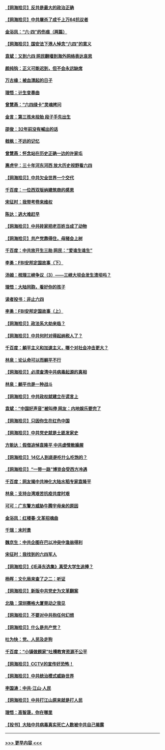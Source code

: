 #### [【网海拾贝】反共是最大的政治正确](../pages/nsc993/n13007051.md?t=06081802) 
#### [【网海拾贝】中共屠杀了成千上万64抗议者](../pages/nsc993/n13002713.md?t=06081802) 
#### [金浴凤：“六·四”的伤痕（两篇）](../pages/nsc993/n13001719.md?t=06081802) 
#### [【网海拾贝】国安法下港人悼念“六四”的意义](../pages/nsc993/n13001039.md?t=06081802) 
#### [袁斌：又到六四 网民翻墙到海外网络表达哀思](../pages/nsc993/n13000995.md?t=06081802) 
#### [颜纯钩：正义可能迟到，但不会永远缺席](../pages/nsc993/n13000920.md?t=06081802) 
#### [万古缘：被血漂起的日子](../pages/nsc993/n13000914.md?t=06081802) 
#### [理悟：计生变奏曲](../pages/nsc993/n13000414.md?t=06081802) 
#### [曾慧燕：“六四绿卡”灵魂拷问](../pages/nsc993/n13000277.md?t=06081802) 
#### [金言：第三孩未投胎 段子手先出生](../pages/nsc993/n13000215.md?t=06081802) 
#### [邵俊：32年前没有喊出的话](../pages/nsc993/n13000181.md?t=06081802) 
#### [戟枫：不远的记忆](../pages/nsc993/n13000121.md?t=06081802) 
#### [曾慧燕：怀念站在历史正确一边的许家屯](../pages/nsc993/n13000073.md?t=06081802) 
#### [惠虎宇：三十年河东河西 放大历史视野看六四](../pages/nsc993/n13000018.md?t=06081802) 
#### [【网海拾贝】中共欠全世界一个交代](../pages/nsc993/n12998706.md?t=06081802) 
#### [千百度：一位西双版纳建筑商的感恩](../pages/nsc993/n12998487.md?t=06081802) 
#### [宋征时：我带考卷来维权](../pages/nsc993/n12994088.md?t=06081802) 
#### [陈达：逃大难赶早](../pages/nsc993/n12993569.md?t=06081802) 
#### [【网海拾贝】中共砖家把老百姓当成了动物](../pages/nsc993/n12993483.md?t=06081802) 
#### [【网海拾贝】共产党靠得住，母猪会上树](../pages/nsc993/n12990730.md?t=06081802) 
#### [千百度：中共放开生三胎 网民：“爱谁生谁生”](../pages/nsc993/n12990644.md?t=06081802) 
#### [李勇：FBI安邦定国故事（下）](../pages/nsc993/n12987854.md?t=06081802) 
#### [汤姆：梳理三峡争议（3）——三峡大坝会发生溃坝吗？](../pages/nsc993/n12989806.md?t=06081802) 
#### [理悟：大陆同胞，看好你的孩子](../pages/nsc993/n12989778.md?t=06081802) 
#### [读者投书：非止六四](../pages/nsc993/n12989673.md?t=06081802) 
#### [李勇：FBI安邦定国故事（上）](../pages/nsc993/n12987749.md?t=06081802) 
#### [【网海拾贝】政法系大劫来临？](../pages/nsc993/n12987596.md?t=06081802) 
#### [【网海拾贝】中共何时对得起纳税人了？](../pages/nsc993/n12985578.md?t=06081802) 
#### [千百度：躺平主义和加速主义，哪个对社会冲击更大？](../pages/nsc993/n12985512.md?t=06081802) 
#### [林泉：论认命可以而躺平不行](../pages/nsc993/n12985505.md?t=06081802) 
#### [【网海拾贝】必须查清中共病毒起源的真相](../pages/nsc993/n12984276.md?t=06081802) 
#### [林泉：躺平也是一种战斗](../pages/nsc993/n12984194.md?t=06081802) 
#### [【网海拾贝】中共政权就建立在谎言上](../pages/nsc993/n12981880.md?t=06081802) 
#### [袁斌：“中国好声音”被叫停 网友：内地娱乐要完了](../pages/nsc993/n12981826.md?t=06081802) 
#### [【网海拾贝】只因你生在红色中国](../pages/nsc993/n12979096.md?t=06081802) 
#### [【网海拾贝】中共党史就是土匪发家史](../pages/nsc993/n12976478.md?t=06081802) 
#### [方能达：假借追悼袁隆平 中共虚情散臊腥](../pages/nsc993/n12976396.md?t=06081802) 
#### [【网海拾贝】14亿人到底是吃什么吃饱的？](../pages/nsc993/n12974125.md?t=06081802) 
#### [【网海拾贝】“一带一路”博览会受西方冷遇](../pages/nsc993/n12971787.md?t=06081802) 
#### [千百度：网友揭中共神化大陆水稻专家袁隆平](../pages/nsc993/n12971733.md?t=06081802) 
#### [林泉：支持台湾艰苦抗疫共度时艰](../pages/nsc993/n12971350.md?t=06081802) 
#### [可可：广东警方威胁牛腾宇母亲的原因](../pages/nsc993/n12971100.md?t=06081802) 
#### [金浴凤：红楼春·文革招魂曲](../pages/nsc993/n12970354.md?t=06081802) 
#### [千瑞：末时景](../pages/nsc993/n12970337.md?t=06081802) 
#### [魏京生：中共企图在巴以冲突中渔翁得利](../pages/nsc993/n12970286.md?t=06081802) 
#### [宋征时：我找到的六四军人](../pages/nsc993/n12970213.md?t=06081802) 
#### [【网海拾贝】《毛泽东选集》真受大学生追捧？](../pages/nsc993/n12968779.md?t=06081802) 
#### [杨晖：文化局来查了之二：听证](../pages/nsc993/n12966528.md?t=06081802) 
#### [【网海拾贝】新版中共党史为文革翻案](../pages/nsc993/n12967526.md?t=06081802) 
#### [北隐：深圳赛格大厦晃动之我见](../pages/nsc993/n12967393.md?t=06081802) 
#### [【网海拾贝】不要对中共抱任何幻想](../pages/nsc993/n12965222.md?t=06081802) 
#### [【网海拾贝】什么是共产党？](../pages/nsc993/n12962781.md?t=06081802) 
#### [吐为快：党、人民及走狗](../pages/nsc993/n12962747.md?t=06081802) 
#### [千百度：“小镇做题家”吐槽教育资源不公平](../pages/nsc993/n12962705.md?t=06081802) 
#### [【网海拾贝】CCTV的宣传好恐怖！](../pages/nsc993/n12959984.md?t=06081802) 
#### [【网海拾贝】中共统治模式威胁世界](../pages/nsc993/n12957622.md?t=06081802) 
#### [李国涛：中共‧江山‧人民](../pages/nsc993/n12957502.md?t=06081802) 
#### [【网海拾贝】中共打江山原来就是打人民](../pages/nsc993/n12954345.md?t=06081802) 
#### [理悟：高智晟，你在哪里](../pages/nsc993/n12953115.md?t=06081802) 
#### [【投书】大陆中共病毒真实死亡人数被中共自己揭露](../pages/nsc993/n12953050.md?t=06081802) 

----
#### [ >>> 更早内容 <<< ](../indexes/nsc993-earlier.md)

